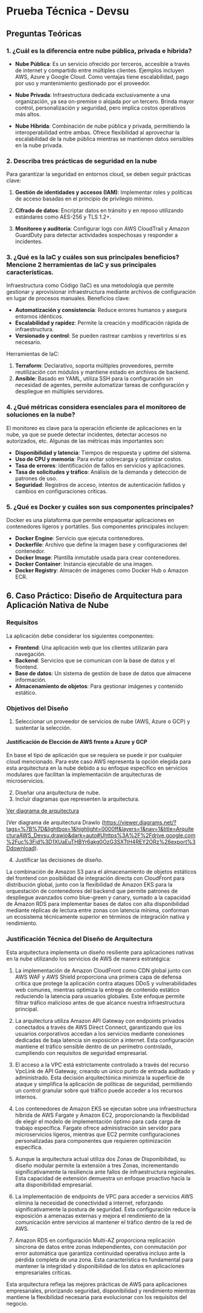 # Prueba Técnica - Devsu

## Preguntas Teóricas

### 1. ¿Cuál es la diferencia entre nube pública, privada e híbrida?

- **Nube Pública**: Es un servicio ofrecido por terceros, accesible a través de internet y compartido entre múltiples clientes. Ejemplos incluyen AWS, Azure y Google Cloud. Como ventajas tiene escalabilidad, pago por uso y mantenimiento gestionado por el proveedor.

- **Nube Privada**: Infraestructura dedicada exclusivamente a una organización, ya sea on-premise o alojada por un tercero. Brinda mayor control, personalización y seguridad, pero implica costos operativos más altos.

- **Nube Híbrida**: Combinación de nube pública y privada, permitiendo la interoperabilidad entre ambas. Ofrece flexibilidad al aprovechar la escalabilidad de la nube pública mientras se mantienen datos sensibles en la nube privada.

### 2. Describa tres prácticas de seguridad en la nube

Para garantizar la seguridad en entornos cloud, se deben seguir prácticas clave:

1. **Gestión de identidades y accesos (IAM)**: Implementar roles y políticas de acceso basadas en el principio de privilegio mínimo.

2. **Cifrado de datos**: Encriptar datos en tránsito y en reposo utilizando estándares como AES-256 y TLS 1.2+.

3. **Monitoreo y auditoría**: Configurar logs con AWS CloudTrail y Amazon GuardDuty para detectar actividades sospechosas y responder a incidentes.

### 3. ¿Qué es la IaC y cuáles son sus principales beneficios? Mencione 2 herramientas de IaC y sus principales características.

Infraestructura como Código (IaC) es una metodología que permite gestionar y aprovisionar infraestructura mediante archivos de configuración en lugar de procesos manuales. Beneficios clave:

- **Automatización y consistencia**: Reduce errores humanos y asegura entornos idénticos.
- **Escalabilidad y rapidez**: Permite la creación y modificación rápida de infraestructura.
- **Versionado y control**: Se pueden rastrear cambios y revertirlos si es necesario.

Herramientas de IaC:

1. **Terraform**: Declarativo, soporta múltiples proveedores, permite reutilización con módulos y mantiene estado en archivos de backend.
2. **Ansible**: Basado en YAML, utiliza SSH para la configuración sin necesidad de agentes, permite automatizar tareas de configuración y despliegue en múltiples servidores.

### 4. ¿Qué métricas considera esenciales para el monitoreo de soluciones en la nube?

El monitoreo es clave para la operación eficiente de aplicaciones en la nube, ya que se puede detectar incidentes, detectar accesos no autorizados, etc. Algunas de las métricas más importantes son:

- **Disponibilidad y latencia**: Tiempos de respuesta y uptime del sistema.
- **Uso de CPU y memoria**: Para evitar sobrecarga y optimizar costos.
- **Tasa de errores**: Identificación de fallos en servicios y aplicaciones.
- **Tasa de solicitudes y tráfico**: Análisis de la demanda y detección de patrones de uso.
- **Seguridad**: Registros de acceso, intentos de autenticación fallidos y cambios en configuraciones críticas.

### 5. ¿Qué es Docker y cuáles son sus componentes principales?

Docker es una plataforma que permite empaquetar aplicaciones en contenedores ligeros y portátiles. Sus componentes principales incluyen:

- **Docker Engine**: Servicio que ejecuta contenedores.
- **Dockerfile**: Archivo que define la imagen base y configuraciones del contenedor.
- **Docker Image**: Plantilla inmutable usada para crear contenedores.
- **Docker Container**: Instancia ejecutable de una imagen.
- **Docker Registry**: Almacén de imágenes como Docker Hub o Amazon ECR.

## 6. Caso Práctico: Diseño de Arquitectura para Aplicación Nativa de Nube

### Requisitos

La aplicación debe considerar los siguientes componentes:

- **Frontend**: Una aplicación web que los clientes utilizarán para navegación.
- **Backend**: Servicios que se comunican con la base de datos y el frontend.
- **Base de datos**: Un sistema de gestión de base de datos que almacene información.
- **Almacenamiento de objetos**: Para gestionar imágenes y contenido estático.

### Objetivos del Diseño

1. Seleccionar un proveedor de servicios de nube (AWS, Azure o GCP) y sustentar la selección.

#### Justificación de Elección de AWS frente a Azure y GCP

En base el tipo de aplicación que se requiera se puede ir por cualquier cloud mencionado. Para este caso AWS representa la opción elegida para esta arquitectura en la nube debido a su enfoque específico en servicios modulares que facilitan la implementación de arquitecturas de microservicios.

2. Diseñar una arquitectura de nube.
3. Incluir diagramas que representen la arquitectura.

[Ver diagrama de arquitectura](https://drive.google.com/file/d/1lJ6MCyyOOdXhiqva7hD1rU1oJGVoDrzu/view?usp=sharing)

[Ver diagrama de arquitectura DrawIo (https://viewer.diagrams.net/?tags=%7B%7D&lightbox=1&highlight=0000ff&layers=1&nav=1&title=ArquitecturaAWS_Devsu.drawio&dark=auto#Uhttps%3A%2F%2Fdrive.google.com%2Fuc%3Fid%3D1XUaEuTHBYr6akg0OzG3SXTtH4REY2ORz%26export%3Ddownload).

4. Justificar las decisiones de diseño.

La combinación de Amazon S3 para el almacenamiento de objetos estáticos del frontend con posibilidad de integración directa con CloudFront para distribución global, junto con la flexibilidad de Amazon EKS para la orquestación de contenedores del backend que permite patrones de despliegue avanzados como blue-green y canary, sumado a la capacidad de Amazon RDS para implementar bases de datos con alta disponibilidad mediante réplicas de lectura entre zonas con latencia mínima, conforman un ecosistema técnicamente superior en términos de integración nativa y rendimiento.

### Justificación Técnica del Diseño de Arquitectura

Esta arquitectura implementa un diseño resiliente para aplicaciones nativas en la nube utilizando los servicios de AWS de manera estratégica:

1. La implementación de Amazon CloudFront como CDN global junto con AWS WAF y AWS Shield proporciona una primera capa de defensa crítica que protege la aplicación contra ataques DDoS y vulnerabilidades web comunes, mientras optimiza la entrega de contenido estático reduciendo la latencia para usuarios globales. Este enfoque permite filtrar tráfico malicioso antes de que alcance nuestra infraestructura principal.

2. La arquitectura utiliza Amazon API Gateway con endpoints privados conectados a través de AWS Direct Connect, garantizando que los usuarios corporativos accedan a los servicios mediante conexiones dedicadas de baja latencia sin exposición a internet. Esta configuración mantiene el tráfico sensible dentro de un perímetro controlado, cumpliendo con requisitos de seguridad empresarial.

3. El acceso a la VPC está estrictamente controlado a través del recurso VpcLink de API Gateway, creando un único punto de entrada auditado y administrado. Esta decisión arquitectónica minimiza la superficie de ataque y simplifica la aplicación de políticas de seguridad, permitiendo un control granular sobre qué tráfico puede acceder a los recursos internos.

4. Los contenedores de Amazon EKS se ejecutan sobre una infraestructura híbrida de AWS Fargate y Amazon EC2, proporcionando la flexibilidad de elegir el modelo de implementación óptimo para cada carga de trabajo específica. Fargate ofrece administración sin servidor para microservicios ligeros, mientras que EC2 permite configuraciones personalizadas para componentes que requieren optimización específica.

5. Aunque la arquitectura actual utiliza dos Zonas de Disponibilidad, su diseño modular permite la extensión a tres Zonas, incrementando significativamente la resiliencia ante fallos de infraestructura regionales. Esta capacidad de extensión demuestra un enfoque proactivo hacia la alta disponibilidad empresarial.

6. La implementación de endpoints de VPC para acceder a servicios AWS elimina la necesidad de conectividad a internet, reforzando significativamente la postura de seguridad. Esta configuración reduce la exposición a amenazas externas y mejora el rendimiento de la comunicación entre servicios al mantener el tráfico dentro de la red de AWS.

7. Amazon RDS en configuración Multi-AZ proporciona replicación síncrona de datos entre zonas independientes, con conmutación por error automática que garantiza continuidad operativa incluso ante la pérdida completa de una zona. Esta característica es fundamental para mantener la integridad y disponibilidad de los datos en aplicaciones empresariales críticas.

Esta arquitectura refleja las mejores prácticas de AWS para aplicaciones empresariales, priorizando seguridad, disponibilidad y rendimiento mientras mantiene la flexibilidad necesaria para evolucionar con los requisitos del negocio.
